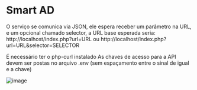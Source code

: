 # Smart AD

O serviço se comunica via JSON, ele espera receber um parâmetro na URL, e um opcional chamado selector, a URL base esperada seria: http://localhost/index.php?url=URL ou http://localhost/index.php?url=URL&selector=SELECTOR

É necessário ter o php-curl instalado
As chaves de acesso para a API devem ser postas no arquivo .env (sem espaçamento entre o sinal de igual e a chave)


![image](https://user-images.githubusercontent.com/86978815/135276843-ab2570e2-b228-4a96-9549-085e4090ac66.png)
